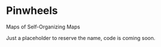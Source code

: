 # Pinwheels

Maps of Self-Organizing Maps

Just a placeholder to reserve the name, code is coming soon.
